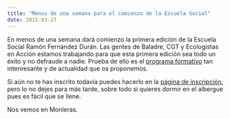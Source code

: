 ```yaml
---
title: "Menos de una semana para el comienzo de la Escuela Social"
date: 2015-03-27
---
```


En menos de una semana dará comienzo la primera edición de la Escuela Social Ramón Fernández Durán. Las gentes de Baladre, CGT y Ecologistas en Acción estamos trabajando para que esta primera edición sea todo un éxito y no defraude a nadie. Prueba de ello es el [programa formativo](http://escuelaramonfdez.org/contenidos/) tan intenresante y de actualidad que os proponemos. 

Si aún no te has inscrito todavía puedes hacerlo en la [página de inscripción](http://escuelaramonfdez.org/inscripcion), pero lo no dejes para más tarde, sobre todo si quieres dormir en el albergue pues es fácil que se llene. 

Nos vemos en Monleras. 
